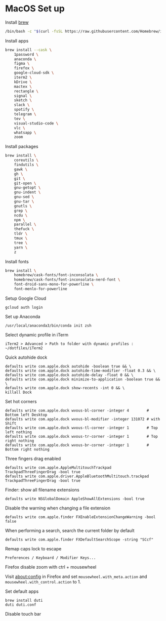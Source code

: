 # MacOS Set up

Install [brew](https://brew.sh)

```bash
/bin/bash -c "$(curl -fsSL https://raw.githubusercontent.com/Homebrew/install/HEAD/install.sh)"
```

Install apps

```bash
brew install --cask \
    1password \
    anaconda \
    figma \
    firefox \
    google-cloud-sdk \
    iterm2 \
    kDrive \
    mactex \
    rectangle \
    signal \
    sketch \
    slack \
    spotify \
    telegram \
    tev \
    visual-studio-code \
    vlc \
    whatsapp \
    zoom
```

Install packages

```bash
brew install \
    coreutils \
    findutils \
    gawk \
    gh \
    git \
    git-open \
    gnu-getopt \
    gnu-indent \
    gnu-sed \
    gnu-tar \
    gnutls \
    grep \
    ncdu \
    npm \
    parallel \
    thefuck \
    tldr \
    tmux \
    tree \
    yarn \
    z
```

Install fonts

```bash
brew install \
    homebrew/cask-fonts/font-inconsolata \
    homebrew/cask-fonts/font-inconsolata-nerd-font \
    font-droid-sans-mono-for-powerline \
    font-menlo-for-powerline
```

Setup Google Cloud

```
gcloud auth login
```

Set up Anaconda

```
/usr/local/anaconda3/bin/conda init zsh
```


Select dynamic profile in iTerm

`iTerm2 > Advanced > Path to folder with dynamic profiles : ~/dotfiles/iTerm2`

Quick autohide dock

```
defaults write com.apple.dock autohide -boolean true && \
defaults write com.apple.dock autohide-time-modifier -float 0.3 && \
defaults write com.apple.dock autohide-delay -float 0 && \
defaults write com.apple.dock minimize-to-application -boolean true && \
defaults write com.apple.dock show-recents -int 0 && \
killall Dock
```

Set hot corners
```
defaults write com.apple.dock wvous-bl-corner -integer 4        # Bottom left Desktop
defaults write com.apple.dock wvous-bl-modifier -integer 131072 # with Shift
defaults write com.apple.dock wvous-tl-corner -integer 1        # Top left nothing
defaults write com.apple.dock wvous-tr-corner -integer 1        # Top right nothing
defaults write com.apple.dock wvous-br-corner -integer 1        # Bottom right nothing
```


Three fingers drag enabled
```
defaults write com.apple.AppleMultitouchTrackpad TrackpadThreeFingerDrag -bool true
defaults write com.apple.driver.AppleBluetoothMultitouch.trackpad TrackpadThreeFingerDrag -bool true
```


Finder: show all filename extensions

```
defaults write NSGlobalDomain AppleShowAllExtensions -bool true
```

Disable the warning when changing a file extension

```
defaults write com.apple.finder FXEnableExtensionChangeWarning -bool false
```

When performing a search, search the current folder by default
```
defaults write com.apple.finder FXDefaultSearchScope -string "SCcf"
```

Remap caps lock to escape

`Preferences / Keyboard / Modifier Keys...`

Firefox disable zoom with ctrl + mousewheel

Visit [about:config](about:config) in Firefox and set `mousewheel.with_meta.action` and `mousewheel.with_control.action` to 1.

Set default apps

```
brew install duti
duti duti.conf
```

Disable touch bar